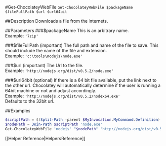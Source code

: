 #Get-ChocolateyWebFile
`Get-ChocolateyWebFile $packageName $fileFullPath $url $url64bit`  
  
##Description
Downloads a file from the internets.  
  
##Parameters
###$packageName
This is an arbitrary name.  
Example: `'7zip'`  
  
###$fileFullPath (important)
The full path and name of the file to save. This should include the name of the file and extension.  
Example: `'c:\tools\nodejs\node.exe'`  
  
###$url (important)
The Url to the file.  
Example: `'http://nodejs.org/dist/v0.5.2/node.exe'`  
  
###$url64bit (optional)
If there is a 64 bit file available, put the link next to the other url. Chocolatey will automatically determine if the user is running a 64bit machine or not and adjust accordingly.  
Example: `'http://nodejs.org/dist/v0.5.2/nodex64.exe'`  
Defaults to the 32bit url.  
  
##Examples
```powershell
$scriptPath = $(Split-Path -parent $MyInvocation.MyCommand.Definition)
$nodePath = Join-Path $scriptPath 'node.exe'
Get-ChocolateyWebFile 'nodejs' "$nodePath" 'http://nodejs.org/dist/v0.5.2/node.exe'
```  
  
[[Helper Reference|HelpersReference]]  